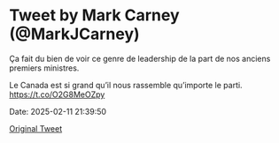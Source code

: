 # Tweet by Mark Carney (@MarkJCarney)

Ça fait du bien de voir ce genre de leadership de la part de nos anciens premiers ministres.

Le Canada est si grand qu’il nous rassemble qu’importe le parti. https://t.co/O2G8MeOZpy

Date: 2025-02-11 21:39:50

[Original Tweet](https://x.com/MarkJCarney/status/1889429159794905583)
